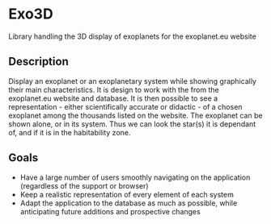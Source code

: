 # Exo3D

Library handling the 3D display of exoplanets for the exoplanet.eu website

## Description

Display an exoplanet or an exoplanetary system while showing graphically their
main characteristics. It is design to work with the from the exoplanet.eu
website and database. It is then possible to see a representation - either
scientifically accurate or didactic - of a chosen exoplanet among the thousands
listed on the website. The exoplanet can be shown alone, or in its system. Thus
we can look the star(s) it is dependant of, and if it is in the habitability
zone.

## Goals

- Have a large number of users smoothly navigating on the application
  (regardless of the support or browser)
- Keep a realistic representation of every element of each system
- Adapt the application to the database as much as possible, while anticipating
  future additions and prospective changes
